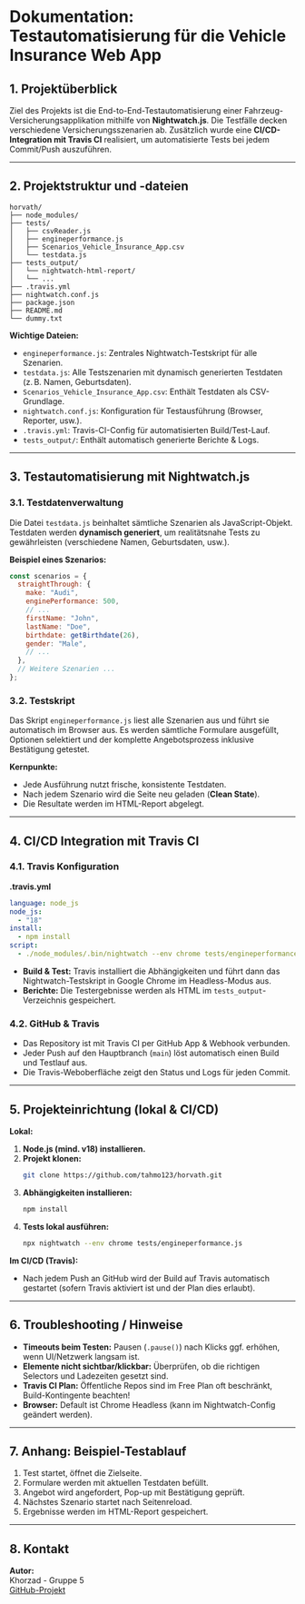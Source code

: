 # Dokumentation: Testautomatisierung für die Vehicle Insurance Web App

## 1. Projektüberblick

Ziel des Projekts ist die End-to-End-Testautomatisierung einer Fahrzeug-Versicherungsapplikation mithilfe von **Nightwatch.js**. Die Testfälle decken verschiedene Versicherungsszenarien ab. Zusätzlich wurde eine **CI/CD-Integration mit Travis CI** realisiert, um automatisierte Tests bei jedem Commit/Push auszuführen.

---

## 2. Projektstruktur und -dateien

```
horvath/
├── node_modules/
├── tests/
│   ├── csvReader.js
│   ├── engineperformance.js
│   ├── Scenarios_Vehicle_Insurance_App.csv
│   └── testdata.js
├── tests_output/
│   └── nightwatch-html-report/
│   └── ...
├── .travis.yml
├── nightwatch.conf.js
├── package.json
├── README.md
└── dummy.txt
```

**Wichtige Dateien:**

- `engineperformance.js`: Zentrales Nightwatch-Testskript für alle Szenarien.
- `testdata.js`: Alle Testszenarien mit dynamisch generierten Testdaten (z. B. Namen, Geburtsdaten).
- `Scenarios_Vehicle_Insurance_App.csv`: Enthält Testdaten als CSV-Grundlage.
- `nightwatch.conf.js`: Konfiguration für Testausführung (Browser, Reporter, usw.).
- `.travis.yml`: Travis-CI-Config für automatisierten Build/Test-Lauf.
- `tests_output/`: Enthält automatisch generierte Berichte & Logs.

---

## 3. Testautomatisierung mit Nightwatch.js

### 3.1. Testdatenverwaltung

Die Datei `testdata.js` beinhaltet sämtliche Szenarien als JavaScript-Objekt. Testdaten werden **dynamisch generiert**, um realitätsnahe Tests zu gewährleisten (verschiedene Namen, Geburtsdaten, usw.).

**Beispiel eines Szenarios:**

```js
const scenarios = {
  straightThrough: {
    make: "Audi",
    enginePerformance: 500,
    // ...
    firstName: "John",
    lastName: "Doe",
    birthdate: getBirthdate(26),
    gender: "Male",
    // ...
  },
  // Weitere Szenarien ...
};
```

### 3.2. Testskript

Das Skript `engineperformance.js` liest alle Szenarien aus und führt sie automatisch im Browser aus. Es werden sämtliche Formulare ausgefüllt, Optionen selektiert und der komplette Angebotsprozess inklusive Bestätigung getestet.

**Kernpunkte:**

- Jede Ausführung nutzt frische, konsistente Testdaten.
- Nach jedem Szenario wird die Seite neu geladen (**Clean State**).
- Die Resultate werden im HTML-Report abgelegt.

---

## 4. CI/CD Integration mit Travis CI

### 4.1. Travis Konfiguration

**.travis.yml**

```yaml
language: node_js
node_js:
  - "18"
install:
  - npm install
script:
  - ./node_modules/.bin/nightwatch --env chrome tests/engineperformance.js
```

- **Build & Test:** Travis installiert die Abhängigkeiten und führt dann das Nightwatch-Testskript in Google Chrome im Headless-Modus aus.
- **Berichte:** Die Testergebnisse werden als HTML im `tests_output`-Verzeichnis gespeichert.

### 4.2. GitHub & Travis

- Das Repository ist mit Travis CI per GitHub App & Webhook verbunden.
- Jeder Push auf den Hauptbranch (`main`) löst automatisch einen Build und Testlauf aus.
- Die Travis-Weboberfläche zeigt den Status und Logs für jeden Commit.

---

## 5. Projekteinrichtung (lokal & CI/CD)

**Lokal:**

1. **Node.js (mind. v18) installieren.**
2. **Projekt klonen:**
    ```bash
    git clone https://github.com/tahmo123/horvath.git
    ```
3. **Abhängigkeiten installieren:**
    ```bash
    npm install
    ```
4. **Tests lokal ausführen:**
    ```bash
    npx nightwatch --env chrome tests/engineperformance.js
    ```

**Im CI/CD (Travis):**

- Nach jedem Push an GitHub wird der Build auf Travis automatisch gestartet (sofern Travis aktiviert ist und der Plan dies erlaubt).

---

## 6. Troubleshooting / Hinweise

- **Timeouts beim Testen:** Pausen (`.pause()`) nach Klicks ggf. erhöhen, wenn UI/Netzwerk langsam ist.
- **Elemente nicht sichtbar/klickbar:** Überprüfen, ob die richtigen Selectors und Ladezeiten gesetzt sind.
- **Travis CI Plan:** Öffentliche Repos sind im Free Plan oft beschränkt, Build-Kontingente beachten!
- **Browser:** Default ist Chrome Headless (kann im Nightwatch-Config geändert werden).

---

## 7. Anhang: Beispiel-Testablauf

1. Test startet, öffnet die Zielseite.
2. Formulare werden mit aktuellen Testdaten befüllt.
3. Angebot wird angefordert, Pop-up mit Bestätigung geprüft.
4. Nächstes Szenario startet nach Seitenreload.
5. Ergebnisse werden im HTML-Report gespeichert.

---

## 8. Kontakt

**Autor:**  
Khorzad - Gruppe 5   
[GitHub-Projekt](https://github.com/tahmo123/horvath)
